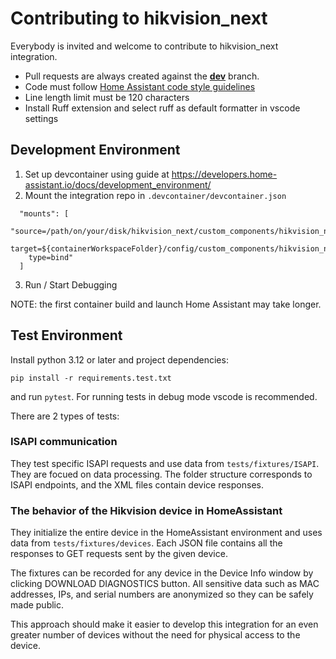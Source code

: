 # Contributing to hikvision_next
Everybody is invited and welcome to contribute to hikvision_next integration.

-   Pull requests are always created against the [**dev**](https://github.com/maciej-or/hikvision_next/tree/dev) branch.
- Code must follow [Home Assistant code style guidelines](https://developers.home-assistant.io/docs/development_guidelines)
- Line length limit must be 120 characters
- Install Ruff extension and select ruff as default formatter in vscode settings

## Development Environment
1. Set up devcontainer using guide at https://developers.home-assistant.io/docs/development_environment/
2. Mount the integration repo in `.devcontainer/devcontainer.json`
```
  "mounts": [
    "source=/path/on/your/disk/hikvision_next/custom_components/hikvision_next,
    target=${containerWorkspaceFolder}/config/custom_components/hikvision_next,
    type=bind"
  ]
```
3. Run / Start Debugging

NOTE: the first container build and launch Home Assistant may take longer.

## Test Environment

Install python 3.12 or later and project dependencies:
```
pip install -r requirements.test.txt
```
and run `pytest`. For running tests in debug mode vscode is recommended.

There are 2 types of tests:

### ISAPI communication
They test specific ISAPI requests and use data from `tests/fixtures/ISAPI`. They are focued on data processing. The folder structure corresponds to ISAPI endpoints, and the XML files contain device responses.

### The behavior of the Hikvision device in HomeAssistant

They initialize the entire device in the HomeAssistant environment and uses data from `tests/fixtures/devices`. Each JSON file contains all the responses to GET requests sent by the given device.

The fixtures can be recorded for any device in the Device Info window by clicking DOWNLOAD DIAGNOSTICS button. All sensitive data such as MAC addresses, IPs, and serial numbers are anonymized so they can be safely made public.

This approach should make it easier to develop this integration for an even greater number of devices without the need for physical access to the device.
